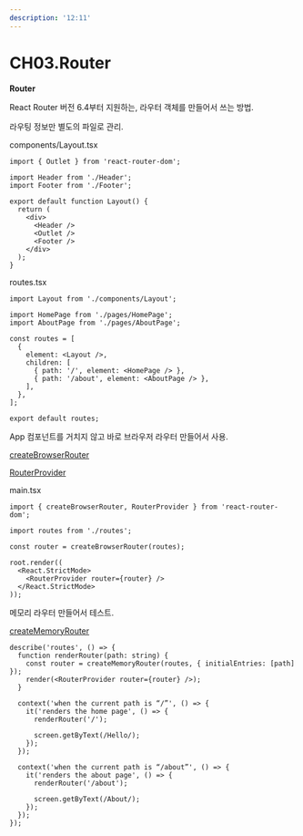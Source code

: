 ```yaml
---
description: '12:11'
---
```


# CH03.Router

**Router**

React Router 버전 6.4부터 지원하는, 라우터 객체를 만들어서 쓰는 방법.

라우팅 정보만 별도의 파일로 관리.



components/Layout.tsx

```tsx
import { Outlet } from 'react-router-dom';

import Header from './Header';
import Footer from './Footer';

export default function Layout() {
  return (
    <div>
      <Header />
      <Outlet />
      <Footer />
    </div>
  );
}
```

routes.tsx

```
import Layout from './components/Layout';

import HomePage from './pages/HomePage';
import AboutPage from './pages/AboutPage';

const routes = [
  {
    element: <Layout />,
    children: [
      { path: '/', element: <HomePage /> },
      { path: '/about', element: <AboutPage /> },
    ],
  },
];

export default routes;
```



App 컴포넌트를 거치지 않고 바로 브라우저 라우터 만들어서 사용.

[createBrowserRouter](https://reactrouter.com/en/main/routers/create-browser-router)

[RouterProvider](https://reactrouter.com/en/main/routers/router-provider)



main.tsx

```tsx
import { createBrowserRouter, RouterProvider } from 'react-router-dom';

import routes from './routes';

const router = createBrowserRouter(routes);

root.render((
  <React.StrictMode>
    <RouterProvider router={router} />
  </React.StrictMode>
));
```

메모리 라우터 만들어서 테스트.

[createMemoryRouter](https://reactrouter.com/en/main/routers/create-memory-router)

```tsx
describe('routes', () => {
  function renderRouter(path: string) {
    const router = createMemoryRouter(routes, { initialEntries: [path] });
    render(<RouterProvider router={router} />);
  }

  context('when the current path is “/”', () => {
    it('renders the home page', () => {
      renderRouter('/');

      screen.getByText(/Hello/);
    });
  });

  context('when the current path is “/about”', () => {
    it('renders the about page', () => {
      renderRouter('/about');

      screen.getByText(/About/);
    });
  });
});
```



